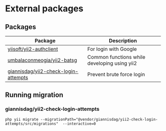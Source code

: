 # External packages

## Packages

| Package | Description |
|---|---|
| [yiisoft/yii2-authclient](https://github.com/yiisoft/yii2-authclient) | For login with Google |
| [umbalaconmeogia/yii2-batsg](https://github.com/umbalaconmeogia/yii2-batsg) | Common functions while developing using yii2 |
| [giannisdag/yii2-check-login-attempts](https://github.com/giannisdag/yii2-check-login-attempts) | Prevent brute force login |

## Running migration

### giannisdag/yii2-check-login-attempts

```shell
php yii migrate --migrationPath="@vendor/giannisdag/yii2-check-login-attempts/src/migrations"  --interactive=0
```